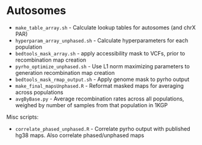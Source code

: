 # Autosomes

* `make_table_array.sh` - Calculate lookup tables for autosomes (and chrX PAR)
* `hyperparam_array_unphased.sh` - Calculate hyperparameters for each population
* `bedtools_mask_array.sh` - apply accessibility mask to VCFs, prior to recombination map creation
* `pyrho_optimize_unphased.sh` - Use L1 norm maximizing parameters to generation recombination map creation
* `bedtools_mask_rmap_output.sh` - Apply genome mask to pyrho output
* `make_final_mapsUnphased.R` - Reformat masked maps for averaging across populations
* `avgByBase.py` - Average recombination rates across all populations, weighed by number of samples from that population in 1KGP

Misc scripts: 

* `correlate_phased_unphased.R` - Correlate pyrho output with published hg38 maps. Also correlate phased/unphased maps